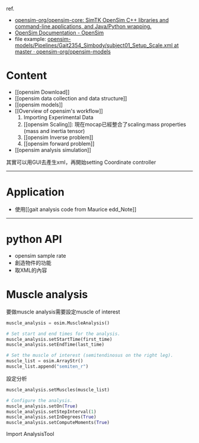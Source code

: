 ref.
- [opensim-org/opensim-core: SimTK OpenSim C++ libraries and command-line applications, and Java/Python wrapping.](https://github.com/opensim-org/opensim-core?tab=readme-ov-file)
- [OpenSim Documentation - OpenSim](https://opensimconfluence.atlassian.net/wiki/spaces/OpenSim/overview)
- file example: [opensim-models/Pipelines/Gait2354_Simbody/subject01_Setup_Scale.xml at master · opensim-org/opensim-models](https://github.com/opensim-org/opensim-models/blob/master/Pipelines/Gait2354_Simbody/subject01_Setup_Scale.xml)

# Content
- [[opensim Download]]
- [[opensim data collection and data structure]]
- [[opensim models]]
- [[Overview of opensim's workflow]]
	1. Importing Experimental Data
	2. [[opensim Scaling]]: 現在mocap已經整合了scaling:mass properties (mass and inertia tensor)
	3. [[opensim Inverse problem]]
	4. [[opensim forward problem]]
- [[opensim analysis simulation]]

其實可以用GUI去產生xml，再開始setting
Coordinate controller

---
# Application
- 使用[[gait analysis code from Maurice edd_Note]]

---
# python API
- opensim sample rate
- 創造物件的功能
- 取XML的內容

# Muscle analysis
要做muscle analysis需要設定muscle of interest
```python
muscle_analysis = osim.MuscleAnalysis()

# Set start and end times for the analysis.
muscle_analysis.setStartTime(first_time)
muscle_analysis.setEndTime(last_time)

# Set the muscle of interest (semitendinosus on the right leg).
muscle_list = osim.ArrayStr()
muscle_list.append("semiten_r")
```

設定分析
```python
muscle_analysis.setMuscles(muscle_list)

# Configure the analysis.
muscle_analysis.setOn(True)
muscle_analysis.setStepInterval(1)
muscle_analysis.setInDegrees(True)
muscle_analysis.setComputeMoments(True)
```

Import AnalysisTool